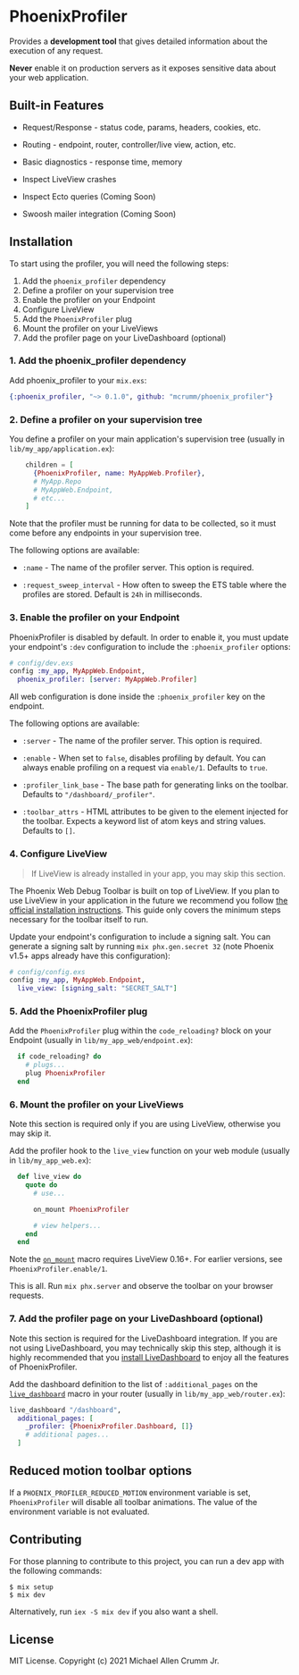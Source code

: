 # PhoenixProfiler

<!-- MDOC -->
Provides a **development tool** that gives detailed information about the execution of any request.

**Never** enable it on production servers as it exposes sensitive data about your web application.

## Built-in Features

* Request/Response - status code, params, headers, cookies, etc.

* Routing - endpoint, router, controller/live view, action, etc.

* Basic diagnostics - response time, memory

* Inspect LiveView crashes

* Inspect Ecto queries (Coming Soon)

* Swoosh mailer integration (Coming Soon)

## Installation

To start using the profiler, you will need the following steps:

1. Add the `phoenix_profiler` dependency
2. Define a profiler on your supervision tree
3. Enable the profiler on your Endpoint
4. Configure LiveView
5. Add the `PhoenixProfiler` plug
6. Mount the profiler on your LiveViews
7. Add the profiler page on your LiveDashboard (optional)

### 1. Add the phoenix_profiler dependency

Add phoenix_profiler to your `mix.exs`:

```elixir
{:phoenix_profiler, "~> 0.1.0", github: "mcrumm/phoenix_profiler"}
```

### 2. Define a profiler on your supervision tree

You define a profiler on your main application's supervision
tree (usually in `lib/my_app/application.ex`):

```elixir
    children = [
      {PhoenixProfiler, name: MyAppWeb.Profiler},
      # MyApp.Repo
      # MyAppWeb.Endpoint,
      # etc...
    ]
```

Note that the profiler must be running for data to be collected,
so it must come before any endpoints in your supervision tree.

The following options are available:

* `:name` - The name of the profiler server. This option is required.

* `:request_sweep_interval` - How often to sweep the ETS table where
  the profiles are stored. Default is `24h` in milliseconds.

### 3. Enable the profiler on your Endpoint

PhoenixProfiler is disabled by default. In order to enable it,
you must update your endpoint's `:dev` configuration to include the
`:phoenix_profiler` options:

```elixir
# config/dev.exs
config :my_app, MyAppWeb.Endpoint,
  phoenix_profiler: [server: MyAppWeb.Profiler]
```

All web configuration is done inside the `:phoenix_profiler` key on the endpoint.

The following options are available:

* `:server` - The name of the profiler server. This option is required.

* `:enable` - When set to `false`, disables profiling by default. You can
  always enable profiling on a request via `enable/1`. Defaults to `true`.

* `:profiler_link_base` - The base path for generating links
  on the toolbar. Defaults to `"/dashboard/_profiler"`.

* `:toolbar_attrs` - HTML attributes to be given to the element
  injected for the toolbar. Expects a keyword list of atom keys and
  string values. Defaults to `[]`.

### 4. Configure LiveView

> If LiveView is already installed in your app, you may skip this section.

The Phoenix Web Debug Toolbar is built on top of LiveView. If you plan to use LiveView in your application in the future we recommend you follow [the official installation instructions](https://hexdocs.pm/phoenix_live_view/installation.html).
This guide only covers the minimum steps necessary for the toolbar itself to run.

Update your endpoint's configuration to include a signing salt. You can generate a signing salt by running `mix phx.gen.secret 32` (note Phoenix v1.5+ apps already have this configuration):

```elixir
# config/config.exs
config :my_app, MyAppWeb.Endpoint,
  live_view: [signing_salt: "SECRET_SALT"]
```

### 5. Add the PhoenixProfiler plug

Add the `PhoenixProfiler` plug within the `code_reloading?`
block on your Endpoint (usually in `lib/my_app_web/endpoint.ex`):

```elixir
  if code_reloading? do
    # plugs...
    plug PhoenixProfiler
  end
```

### 6. Mount the profiler on your LiveViews

Note this section is required only if you are using LiveView, otherwise you may skip it.

Add the profiler hook to the `live_view` function on your
web module (usually in `lib/my_app_web.ex`):

```elixir
  def live_view do
    quote do
      # use...

      on_mount PhoenixProfiler

      # view helpers...
    end
  end
```

Note the [`on_mount`](`Phoenix.LiveView.on_mount/1`) macro requires LiveView 0.16+. For earlier versions,
see `PhoenixProfiler.enable/1`.

This is all. Run `mix phx.server` and observe the toolbar on your browser requests.

### 7. Add the profiler page on your LiveDashboard (optional)

Note this section is required for the LiveDashboard integration. If you are
not using LiveDashboard, you may technically skip this step, although it is
highly recommended that you
[install LiveDashboard](https://hexdocs.pm/phoenix_live_dashboard/Phoenix.LiveDashboard.html#module-installation)
to enjoy all the features of PhoenixProfiler.

Add the dashboard definition to the list of `:additional_pages` on
the [`live_dashboard`](`Phoenix.LiveDashboard.Router.live_dashboard/2`) macro
in your router (usually in `lib/my_app_web/router.ex`):

```elixir
live_dashboard "/dashboard",
  additional_pages: [
    _profiler: {PhoenixProfiler.Dashboard, []}
    # additional pages...
  ]
```

## Reduced motion toolbar options

If a `PHOENIX_PROFILER_REDUCED_MOTION` environment variable is set,
`PhoenixProfiler` will disable all toolbar animations. The value of the
environment variable is not evaluated.

<!-- MDOC -->

## Contributing

For those planning to contribute to this project, you can run a dev app with the following commands:

    $ mix setup
    $ mix dev

Alternatively, run `iex -S mix dev` if you also want a shell.

## License

MIT License. Copyright (c) 2021 Michael Allen Crumm Jr.
